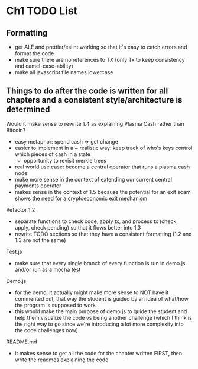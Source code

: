 # Ch1 TODO List


## Formatting
- get ALE and prettier/eslint working so that it's easy to catch errors and format the code
- make sure there are no references to TX (only Tx to keep consistency and camel-case-ability)
- make all javascript file names lowercase


## Things to do after the code is written for all chapters and a consistent style/architecture is determined

Would it make sense to rewrite 1.4 as explaining Plasma Cash rather than Bitcoin?
- easy metaphor: spend cash => get change
- easier to implement in a ~ realistic way: keep track of who's keys control which pieces of cash in a state
	- opportunity to revisit merkle trees
- real world use case: become a central operator that runs a plasma cash node
- make more sense in the context of extending our current central payments operator
- makes sense in the context of 1.5 because the potential for an exit scam shows the need for a cryptoeconomic exit mechanism

Refactor 1.2
- separate functions to check code, apply tx, and process tx (check, apply, check pending) so that it flows better into 1.3
- rewrite TODO sections so that they have a consistent formatting (1.2 and 1.3 are not the same)

Test.js
- make sure that every single branch of every function is run in demo.js and/or run as a mocha test

Demo.js
- for the demo, it actually might make more sense to NOT have it commented out, that way the student is guided by an idea of what/how the program is supposed to work
- this would make the main purpose of demo.js to guide the student and help them visualize the code vs being another challenge (which I think is the right way to go since we're introducing a lot more complexity into the code challenges now)

README.md
- it makes sense to get all the code for the chapter written FIRST, then write the readmes explaining the code
